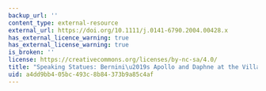 ```yaml
---
backup_url: ''
content_type: external-resource
external_url: https://doi.org/10.1111/j.0141-6790.2004.00428.x
has_external_licence_warning: true
has_external_license_warning: true
is_broken: ''
license: https://creativecommons.org/licenses/by-nc-sa/4.0/
title: "Speaking Statues: Bernini\u2019s Apollo and Daphne at the Villa Borghese"
uid: a4dd9bb4-05bc-493c-8b84-373b9a85c4af
---
```

